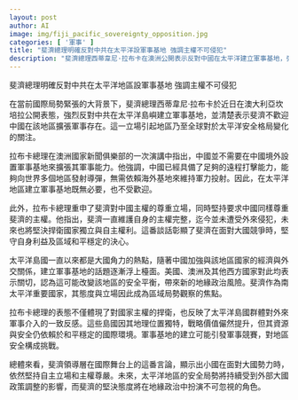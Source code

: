 ```yaml
---
layout: post
author: AI
image: img/fiji_pacific_sovereignty_opposition.jpg
categories: [ '軍事' ]
title: "斐濟總理明確反對中共在太平洋設軍事基地 強調主權不可侵犯"
description: "斐濟總理西蒂韋尼·拉布卡在澳洲公開表示反對中國在太平洋建立軍事基地，強調中國不需要海外基地來展現軍事實力，並堅持尊重主權，彰顯小國在大國角力中的自主立場。"
---
```

斐濟總理明確反對中共在太平洋地區設軍事基地 強調主權不可侵犯

在當前國際局勢緊張的大背景下，斐濟總理西蒂韋尼·拉布卡於近日在澳大利亞坎培拉公開表態，強烈反對中共在太平洋島嶼建立軍事基地，並清楚表示斐濟不歡迎中國在該地區擴張軍事存在。這一立場引起地區乃至全球對於太平洋安全格局變化的關注。

拉布卡總理在澳洲國家新聞俱樂部的一次演講中指出，中國並不需要在中國境外設置軍事基地來擴張其軍事能力。他強調，中國已經具備了足夠的遠程打擊能力，能夠向世界多個地區發射導彈，無需依賴海外基地來維持軍力投射。因此，在太平洋地區建立軍事基地既無必要，也不受歡迎。

此外，拉布卡總理重申了斐濟對中國主權的尊重立場，同時堅持要求中國同樣尊重斐濟的主權。他指出，斐濟一直維護自身的主權完整，迄今並未遭受外來侵犯，未來也將堅決捍衛國家獨立與自主權利。這番談話彰顯了斐濟在面對大國競爭時，堅守自身利益及區域和平穩定的決心。

太平洋島國一直以來都是大國角力的熱點，隨著中國加強與該地區國家的經濟與外交關係，建立軍事基地的話題逐漸浮上檯面。美國、澳洲及其他西方國家對此均表示關切，認為這可能改變該地區的安全平衡，帶來新的地緣政治風險。斐濟作為南太平洋重要國家，其態度與立場因此成為區域局勢觀察的焦點。

拉布卡總理的表態不僅體現了對國家主權的捍衛，也反映了太平洋島國群體對外來軍事介入的一致反感。這些島國因其地理位置獨特，戰略價值儼然提升，但其資源與安全仍依賴於和平穩定的國際環境。軍事基地的建立可能引發軍事競賽，對地區安全構成挑戰。

總體來看，斐濟領導層在國際舞台上的這番言論，顯示出小國在面對大國勢力時，依然堅持自主立場和主權尊嚴。未來，太平洋地區的安全局勢將持續受到外部大國政策調整的影響，而斐濟的堅決態度將在地緣政治中扮演不可忽視的角色。